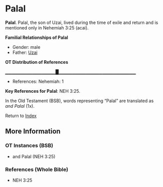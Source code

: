 # Palal
**Palal**. 
Palal, the son of Uzai, lived during the time of exile and return and is mentioned only in Nehemiah 3:25 (acai). 




**Familial Relationships of Palal**


* Gender: male
* Father: [Uzai](Uzai.md)


**OT Distribution of References**

▁▁▁▁▁▁▁▁▁▁▁▁▁▁▁█▁▁▁▁▁▁▁▁▁▁▁▁▁▁▁▁▁▁▁▁▁▁▁
* References: Nehemiah: 1



**Key References for Palal**: 
NEH 3:25. 


In the Old Testament (BSB), words representing “Palal” are translated as 
*and Palal* (1x). 




Return to [Index](00-Index.md)

## More Information

### OT Instances (BSB)

* and Palal (NEH 3:25)



### References (Whole Bible)

* NEH 3:25



